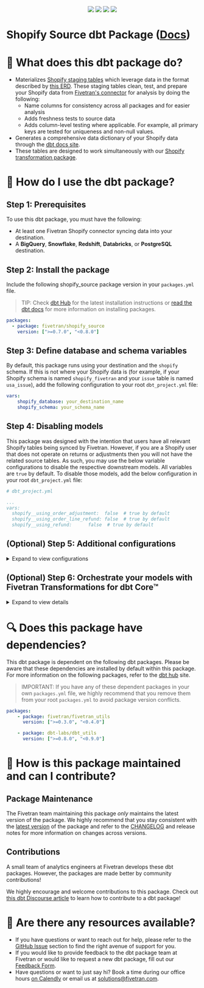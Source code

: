 <p align="center">
    <a alt="License"
        href="https://github.com/fivetran/dbt_twitter_source/blob/main/LICENSE">
        <img src="https://img.shields.io/badge/License-Apache%202.0-blue.svg" /></a>
    <a alt="dbt-core">
        <img src="https://img.shields.io/badge/dbt_Core™_version->=1.3.0_<2.0.0-orange.svg" /></a>
    <a alt="Maintained?">
        <img src="https://img.shields.io/badge/Maintained%3F-yes-green.svg" /></a>
    <a alt="PRs">
        <img src="https://img.shields.io/badge/Contributions-welcome-blueviolet" /></a>
</p>

# Shopify Source dbt Package ([Docs](https://fivetran.github.io/dbt_shopify_source/))
# 📣 What does this dbt package do?
- Materializes [Shopify staging tables](https://fivetran.github.io/dbt_shopify_source/#!/overview/github_source/models/?g_v=1) which leverage data in the format described by [this ERD](https://fivetran.com/docs/applications/shopify/#schemainformation). These staging tables clean, test, and prepare your Shopify data from [Fivetran's connector](https://fivetran.com/docs/applications/shopify) for analysis by doing the following:
  - Name columns for consistency across all packages and for easier analysis
  - Adds freshness tests to source data
  - Adds column-level testing where applicable. For example, all primary keys are tested for uniqueness and non-null values.
- Generates a comprehensive data dictionary of your Shopify data through the [dbt docs site](https://fivetran.github.io/dbt_shopify_source/).
- These tables are designed to work simultaneously with our [Shopify transformation package](https://github.com/fivetran/dbt_shopify).

# 🎯 How do I use the dbt package?
## Step 1: Prerequisites
To use this dbt package, you must have the following:
- At least one Fivetran Shopify connector syncing data into your destination. 
- A **BigQuery**, **Snowflake**, **Redshift**, **Databricks**, or **PostgreSQL** destination.

## Step 2: Install the package
Include the following shopify_source package version in your `packages.yml` file.
> TIP: Check [dbt Hub](https://hub.getdbt.com/) for the latest installation instructions or [read the dbt docs](https://docs.getdbt.com/docs/package-management) for more information on installing packages.
```yaml
packages:
  - package: fivetran/shopify_source
    version: [">=0.7.0", "<0.8.0"]
```
## Step 3: Define database and schema variables
By default, this package runs using your destination and the `shopify` schema. If this is not where your Shopify data is (for example, if your Shopify schema is named `shopify_fivetran` and your `issue` table is named `usa_issue`), add the following configuration to your root `dbt_project.yml` file:

```yml
vars:
    shopify_database: your_destination_name
    shopify_schema: your_schema_name 
```

## Step 4: Disabling models
This package was designed with the intention that users have all relevant Shopify tables being synced by Fivetran. However, if you are a Shopify user that does not operate on returns or adjustments then you will not have the related source tables. As such, you may use the below variable configurations to disable the respective downstream models. All variables are `true` by default. To disable those models, add the below configuration in  your root `dbt_project.yml` file:

```yml
# dbt_project.yml

...
vars:
  shopify__using_order_adjustment:  false  # true by default
  shopify__using_order_line_refund: false  # true by default
  shopify__using_refund:      false  # true by default
```

## (Optional) Step 5: Additional configurations
<details><summary>Expand to view configurations</summary>
    
### Changing the Build Schema
By default this package will build the Shopify staging models within a schema titled (<target_schema> + `_stg_shopify`) in your target database. If this is not where you would like your staging Shopify data to be written to, add the following configuration to your `dbt_project.yml` file:

```yml
# dbt_project.yml

...
models:
  shopify_source:
    +schema: my_new_schema_name # leave blank for just the target_schema
```
### Change the source table references
If an individual source table has a different name than the package expects, add the table name as it appears in your destination to the respective variable:
> IMPORTANT: See this project's [`dbt_project.yml`](https://github.com/fivetran/dbt_shopify_source/blob/main/dbt_project.yml) variable declarations to see the expected names.
    
```yml
vars:
    shopify_<default_source_table_name>_identifier: your_table_name 
```
### Union Multiple Shopify Connectors
If you have multiple Shopify connectors in Fivetran and would like to use this package on all of them simultaneously, we have provided functionality to do so. The package will union all of the data together and pass the unioned table into the transformations. You will be able to see which source it came from in the `source_relation` column of each model. To use this functionality, you will need to set either the `shopify_union_schemas` or `shopify_union_databases` variables:

```yml
# dbt_project.yml

...
config-version: 2

vars:
    shopify_union_schemas: ['shopify_usa','shopify_canada'] # use this if the data is in different schemas/datasets of the same database/project
    shopify_union_databases: ['shopify_usa','shopify_canada'] # use this if the data is in different databases/projects but uses the same schema name
```
### Add Passthrough Columns
This package includes all source columns defined in the staging_columns.sql macro. To add additional columns to this package, do so using our pass-through column variables. This is extremely useful if you'd like to include custom fields to the package.

```yml
# dbt_project.yml

...
config-version: 2

vars:
  shopify_source:
    customer_pass_through_columns: []
    order_line_refund_pass_through_columns: []
    order_line_pass_through_columns: []
    order_pass_through_columns: []
    product_pass_through_columns: []
    product_variant_pass_through_columns: []
```


</details>

## (Optional) Step 6: Orchestrate your models with Fivetran Transformations for dbt Core™
<details><summary>Expand to view details</summary>
<br>
    
Fivetran offers the ability for you to orchestrate your dbt project through [Fivetran Transformations for dbt Core™](https://fivetran.com/docs/transformations/dbt). Learn how to set up your project for orchestration through Fivetran in our [Transformations for dbt Core setup guides](https://fivetran.com/docs/transformations/dbt#setupguide).
</details>
    
# 🔍 Does this package have dependencies?
This dbt package is dependent on the following dbt packages. Please be aware that these dependencies are installed by default within this package. For more information on the following packages, refer to the [dbt hub](https://hub.getdbt.com/) site.
> IMPORTANT: If you have any of these dependent packages in your own `packages.yml` file, we highly recommend that you remove them from your root `packages.yml` to avoid package version conflicts.
```yml
packages:
    - package: fivetran/fivetran_utils
      version: [">=0.3.0", "<0.4.0"]

    - package: dbt-labs/dbt_utils
      version: [">=0.8.0", "<0.9.0"]
```
          
# 🙌 How is this package maintained and can I contribute?
## Package Maintenance
The Fivetran team maintaining this package _only_ maintains the latest version of the package. We highly recommend that you stay consistent with the [latest version](https://hub.getdbt.com/fivetran/shopify_source/latest/) of the package and refer to the [CHANGELOG](https://github.com/fivetran/dbt_shopify_source/blob/main/CHANGELOG.md) and release notes for more information on changes across versions.

## Contributions
A small team of analytics engineers at Fivetran develops these dbt packages. However, the packages are made better by community contributions! 

We highly encourage and welcome contributions to this package. Check out [this dbt Discourse article](https://discourse.getdbt.com/t/contributing-to-a-dbt-package/657) to learn how to contribute to a dbt package!

# 🏪 Are there any resources available?
- If you have questions or want to reach out for help, please refer to the [GitHub Issue](https://github.com/fivetran/dbt_shopify_source/issues/new/choose) section to find the right avenue of support for you.
- If you would like to provide feedback to the dbt package team at Fivetran or would like to request a new dbt package, fill out our [Feedback Form](https://www.surveymonkey.com/r/DQ7K7WW).
- Have questions or want to just say hi? Book a time during our office hours [on Calendly](https://calendly.com/fivetran-solutions-team/fivetran-solutions-team-office-hours) or email us at solutions@fivetran.com.
